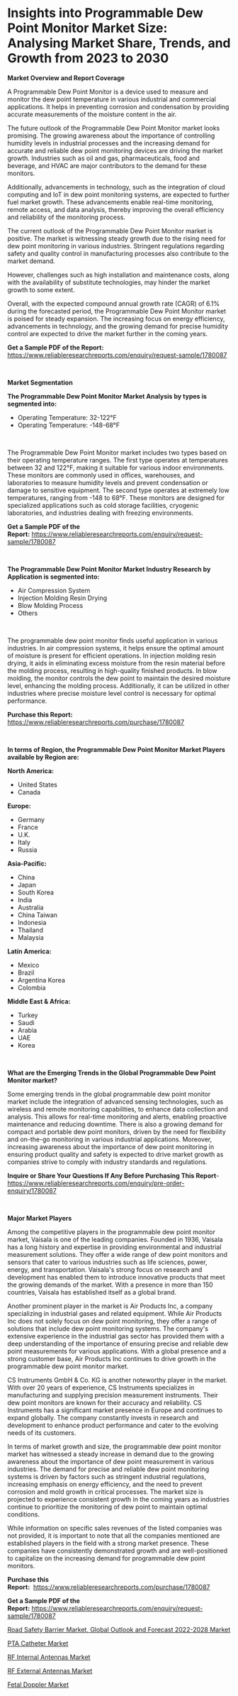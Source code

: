 <p><h1>Insights into Programmable Dew Point Monitor Market Size: Analysing Market Share, Trends, and Growth from 2023 to 2030</h1></p><p><strong>Market Overview and Report Coverage</strong></p>
<p><p>A Programmable Dew Point Monitor is a device used to measure and monitor the dew point temperature in various industrial and commercial applications. It helps in preventing corrosion and condensation by providing accurate measurements of the moisture content in the air.</p><p>The future outlook of the Programmable Dew Point Monitor market looks promising. The growing awareness about the importance of controlling humidity levels in industrial processes and the increasing demand for accurate and reliable dew point monitoring devices are driving the market growth. Industries such as oil and gas, pharmaceuticals, food and beverage, and HVAC are major contributors to the demand for these monitors.</p><p>Additionally, advancements in technology, such as the integration of cloud computing and IoT in dew point monitoring systems, are expected to further fuel market growth. These advancements enable real-time monitoring, remote access, and data analysis, thereby improving the overall efficiency and reliability of the monitoring process.</p><p>The current outlook of the Programmable Dew Point Monitor market is positive. The market is witnessing steady growth due to the rising need for dew point monitoring in various industries. Stringent regulations regarding safety and quality control in manufacturing processes also contribute to the market demand.</p><p>However, challenges such as high installation and maintenance costs, along with the availability of substitute technologies, may hinder the market growth to some extent.</p><p>Overall, with the expected compound annual growth rate (CAGR) of 6.1% during the forecasted period, the Programmable Dew Point Monitor market is poised for steady expansion. The increasing focus on energy efficiency, advancements in technology, and the growing demand for precise humidity control are expected to drive the market further in the coming years.</p></p>
<p><strong>Get a Sample PDF of the Report:</strong> <a href="https://www.reliableresearchreports.com/enquiry/request-sample/1780087">https://www.reliableresearchreports.com/enquiry/request-sample/1780087</a></p>
<p>&nbsp;</p>
<p><strong>Market Segmentation</strong></p>
<p><strong>The Programmable Dew Point Monitor Market Analysis by types is segmented into:</strong></p>
<p><ul><li>Operating Temperature: 32-122°F</li><li>Operating Temperature: -148-68°F</li></ul></p>
<p>&nbsp;</p>
<p><p>The Programmable Dew Point Monitor market includes two types based on their operating temperature ranges. The first type operates at temperatures between 32 and 122°F, making it suitable for various indoor environments. These monitors are commonly used in offices, warehouses, and laboratories to measure humidity levels and prevent condensation or damage to sensitive equipment. The second type operates at extremely low temperatures, ranging from -148 to 68°F. These monitors are designed for specialized applications such as cold storage facilities, cryogenic laboratories, and industries dealing with freezing environments.</p></p>
<p><strong>Get a Sample PDF of the Report:</strong>&nbsp;<a href="https://www.reliableresearchreports.com/enquiry/request-sample/1780087">https://www.reliableresearchreports.com/enquiry/request-sample/1780087</a></p>
<p>&nbsp;</p>
<p><strong>The Programmable Dew Point Monitor Market Industry Research by Application is segmented into:</strong></p>
<p><ul><li>Air Compression System</li><li>Injection Molding Resin Drying</li><li>Blow Molding Process</li><li>Others</li></ul></p>
<p>&nbsp;</p>
<p><p>The programmable dew point monitor finds useful application in various industries. In air compression systems, it helps ensure the optimal amount of moisture is present for efficient operations. In injection molding resin drying, it aids in eliminating excess moisture from the resin material before the molding process, resulting in high-quality finished products. In blow molding, the monitor controls the dew point to maintain the desired moisture level, enhancing the molding process. Additionally, it can be utilized in other industries where precise moisture level control is necessary for optimal performance.</p></p>
<p><strong>Purchase this Report:</strong>&nbsp; <a href="https://www.reliableresearchreports.com/purchase/1780087">https://www.reliableresearchreports.com/purchase/1780087</a></p>
<p>&nbsp;</p>
<p><strong>In terms of Region, the Programmable Dew Point Monitor Market Players available by Region are:</strong></p>
<p>
    <p> <strong> North America: </strong>
        <ul>
            <li>United States</li>
            <li>Canada</li>
        </ul>
        </p> 
    <p> <strong> Europe: </strong>
        <ul>
            <li>Germany</li>
            <li>France</li>
            <li>U.K.</li>
            <li>Italy</li>
            <li>Russia</li>
        </ul>
        </p> 
    <p> <strong> Asia-Pacific: </strong>
        <ul>
            <li>China</li>
            <li>Japan</li>
            <li>South Korea</li>
            <li>India</li>
            <li>Australia</li>
            <li>China Taiwan</li>
            <li>Indonesia</li>
            <li>Thailand</li>
            <li>Malaysia</li>
        </ul>
        </p> 
    <p> <strong> Latin America: </strong>
        <ul>
            <li>Mexico</li>
            <li>Brazil</li>
            <li>Argentina Korea</li>
            <li>Colombia</li>
        </ul>
        </p> 
    <p> <strong> Middle East & Africa: </strong>
        <ul>
            <li>Turkey</li>
            <li>Saudi</li>
            <li>Arabia</li>
            <li>UAE</li>
            <li>Korea</li>
        </ul>
    </p>
    </p>
<p>&nbsp;</p>
<p><strong>What are the Emerging Trends in the Global Programmable Dew Point Monitor market?</strong></p>
<p><p>Some emerging trends in the global programmable dew point monitor market include the integration of advanced sensing technologies, such as wireless and remote monitoring capabilities, to enhance data collection and analysis. This allows for real-time monitoring and alerts, enabling proactive maintenance and reducing downtime. There is also a growing demand for compact and portable dew point monitors, driven by the need for flexibility and on-the-go monitoring in various industrial applications. Moreover, increasing awareness about the importance of dew point monitoring in ensuring product quality and safety is expected to drive market growth as companies strive to comply with industry standards and regulations.</p></p>
<p><strong>Inquire or Share Your Questions If Any Before Purchasing This Report</strong>- <a href="https://www.reliableresearchreports.com/enquiry/pre-order-enquiry/1780087">https://www.reliableresearchreports.com/enquiry/pre-order-enquiry/1780087</a></p>
<p>&nbsp;</p>
<p><strong>Major Market Players</strong></p>
<p><p>Among the competitive players in the programmable dew point monitor market, Vaisala is one of the leading companies. Founded in 1936, Vaisala has a long history and expertise in providing environmental and industrial measurement solutions. They offer a wide range of dew point monitors and sensors that cater to various industries such as life sciences, power, energy, and transportation. Vaisala's strong focus on research and development has enabled them to introduce innovative products that meet the growing demands of the market. With a presence in more than 150 countries, Vaisala has established itself as a global brand.</p><p>Another prominent player in the market is Air Products Inc, a company specializing in industrial gases and related equipment. While Air Products Inc does not solely focus on dew point monitoring, they offer a range of solutions that include dew point monitoring systems. The company's extensive experience in the industrial gas sector has provided them with a deep understanding of the importance of ensuring precise and reliable dew point measurements for various applications. With a global presence and a strong customer base, Air Products Inc continues to drive growth in the programmable dew point monitor market.</p><p>CS Instruments GmbH & Co. KG is another noteworthy player in the market. With over 20 years of experience, CS Instruments specializes in manufacturing and supplying precision measurement instruments. Their dew point monitors are known for their accuracy and reliability. CS Instruments has a significant market presence in Europe and continues to expand globally. The company constantly invests in research and development to enhance product performance and cater to the evolving needs of its customers.</p><p>In terms of market growth and size, the programmable dew point monitor market has witnessed a steady increase in demand due to the growing awareness about the importance of dew point measurement in various industries. The demand for precise and reliable dew point monitoring systems is driven by factors such as stringent industrial regulations, increasing emphasis on energy efficiency, and the need to prevent corrosion and mold growth in critical processes. The market size is projected to experience consistent growth in the coming years as industries continue to prioritize the monitoring of dew point to maintain optimal conditions.</p><p>While information on specific sales revenues of the listed companies was not provided, it is important to note that all the companies mentioned are established players in the field with a strong market presence. These companies have consistently demonstrated growth and are well-positioned to capitalize on the increasing demand for programmable dew point monitors.</p></p>
<p><strong>Purchase this Report:</strong>&nbsp;&nbsp;<a href="https://www.reliableresearchreports.com/purchase/1780087">https://www.reliableresearchreports.com/purchase/1780087</a></p>
<p></p>
<p><strong>Get a Sample PDF of the Report:</strong>&nbsp;<a href="https://www.reliableresearchreports.com/enquiry/request-sample/1780087">https://www.reliableresearchreports.com/enquiry/request-sample/1780087</a></p>
<p><p><a href="https://medium.com/@there.mix.bring/road-safety-barrier-market-global-outlook-and-forecast-2022-2028-market-furnishes-information-on-134049cb1820">Road Safety Barrier Market, Global Outlook and Forecast 2022-2028 Market</a></p><p><a href="https://www.linkedin.com/pulse/decoding-pta-catheter-market-deep-dive-latest-trends-segmentation-ep2he/">PTA Catheter Market</a></p><p><a href="https://github.com/sndrkn/Market-Research-Report-List-1/blob/main/rf-internal-antennas-market.md">RF Internal Antennas Market</a></p><p><a href="https://github.com/melchekhinf/Market-Research-Report-List-1/blob/main/rf-external-antennas-market.md">RF External Antennas Market</a></p><p><a href="https://www.linkedin.com/pulse/fetal-doppler-market-size-share-global-analysis-report-2023-fccae/">Fetal Doppler Market</a></p></p>